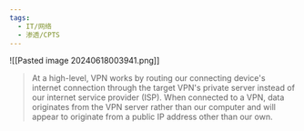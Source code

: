 ```yaml
---
tags:
  - IT/网络
  - 渗透/CPTS
---
```






![[Pasted image 20240618003941.png]]
> At a high-level, VPN works by routing our connecting device's internet connection through the target VPN's private server instead of our internet service provider (ISP). When connected to a VPN, data originates from the VPN server rather than our computer and will appear to originate from a public IP address other than our own.